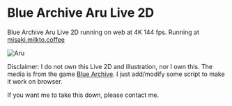 # Blue Archive Aru Live 2D
Blue Archive Aru Live 2D running on web at 4K 144 fps.
Running at [misaki.milkto.coffee](https://misaki.milkto.coffee)

![Aru](https://raw.githubusercontent.com/SaltyAom/akane/main/assets/akane%402x.jpg)

Disclaimer: I do not own this Live 2D and illustration, nor I own this.
The media is from the game [Blue Archive](https://bluearchive.jp).
I just add/modify some script to make it work on browser.

If you want me to take this down, please contact me.
